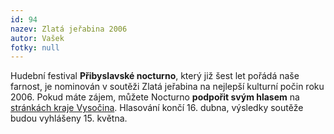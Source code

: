 ```yaml
---
id: 94
nazev: Zlatá jeřabina 2006
autor: Vašek
fotky: null
---
```

Hudební festival <strong>Přibyslavské nocturno</strong>, který již šest let pořádá naše farnost, je nominován v soutěži Zlatá jeřabina na nejlepší kulturní počin roku 2006. Pokud máte zájem, můžete Nocturno <strong>podpořit svým hlasem</strong> na <a href="http://extranet.kr-vysocina.cz/zlata-jerabina/index_2006.php">stránkách kraje Vysočina</a>. Hlasování končí 16. dubna, výsledky soutěže budou vyhlášeny 15. května.
